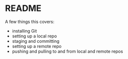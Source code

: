# README
A few things this covers:
- installing Git
- setting up a local repo
- staging and committing
- setting up a remote repo
- pushing and pulling to and from local and remote repos
